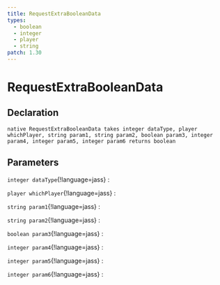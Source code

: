 ```yaml
---
title: RequestExtraBooleanData
types:
  - boolean
  - integer
  - player
  - string
patch: 1.30
---
```


# RequestExtraBooleanData

## Declaration

```jass
native RequestExtraBooleanData takes integer dataType, player whichPlayer, string param1, string param2, boolean param3, integer param4, integer param5, integer param6 returns boolean
```

## Parameters
`integer dataType`{!language=jass}
: 

`player whichPlayer`{!language=jass}
: 

`string param1`{!language=jass}
: 

`string param2`{!language=jass}
: 

`boolean param3`{!language=jass}
: 

`integer param4`{!language=jass}
: 

`integer param5`{!language=jass}
: 

`integer param6`{!language=jass}
: 
